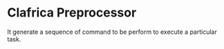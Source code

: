 # Clafrica Preprocessor
It generate a sequence of command to be perform to execute a particular task.
